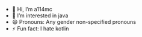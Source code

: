 - 👋 Hi, I’m a114mc
- 👀 I’m interested in java
- 😄 Pronouns: Any gender non-specified pronouns
- ⚡ Fun fact: I hate kotlin
